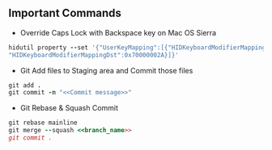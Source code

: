## Important Commands

- Override Caps Lock with Backspace key on Mac OS Sierra
```ruby
hidutil property --set '{"UserKeyMapping":[{"HIDKeyboardModifierMappingSrc":0x700000039,
"HIDKeyboardModifierMappingDst":0x70000002A}]}'
```
- Git Add files to Staging area and Commit those files
```ruby
git add .
git commit -m "<<Commit message>>"
```
- Git Rebase & Squash Commit
```ruby
git rebase mainline
git merge --squash <<branch_name>>
git commit .
```
